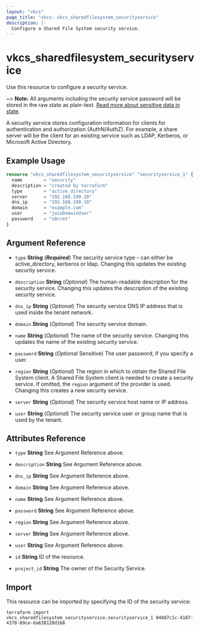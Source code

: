 ```yaml
---
layout: "vkcs"
page_title: "vkcs: vkcs_sharedfilesystem_securityservice"
description: |-
  Configure a Shared File System security service.
---
```


# vkcs_sharedfilesystem_securityservice

Use this resource to configure a security service.

~> **Note:** All arguments including the security service password will be stored in the raw state as plain-text. [Read more about sensitive data in state](/docs/state/sensitive-data.html).

A security service stores configuration information for clients for authentication and authorization (AuthN/AuthZ). For example, a share server will be the client for an existing service such as LDAP, Kerberos, or Microsoft Active Directory.

## Example Usage
```terraform
resource "vkcs_sharedfilesystem_securityservice" "securityservice_1" {
  name        = "security"
  description = "created by terraform"
  type        = "active_directory"
  server      = "192.168.199.10"
  dns_ip      = "192.168.199.10"
  domain      = "example.com"
  user        = "joinDomainUser"
  password    = "s8cret"
}
```

## Argument Reference
- `type` **String** (***Required***) The security service type - can either be active\_directory, kerberos or ldap.  Changing this updates the existing security service.

- `description` **String** (*Optional*) The human-readable description for the security service. Changing this updates the description of the existing security service.

- `dns_ip` **String** (*Optional*) The security service DNS IP address that is used inside the tenant network.

- `domain` **String** (*Optional*) The security service domain.

- `name` **String** (*Optional*) The name of the security service. Changing this updates the name of the existing security service.

- `password` **String** (*Optional* Sensitive) The user password, if you specify a user.

- `region` **String** (*Optional*) The region in which to obtain the Shared File System client. A Shared File System client is needed to create a security service. If omitted, the `region` argument of the provider is used. Changing this creates a new security service.

- `server` **String** (*Optional*) The security service host name or IP address.

- `user` **String** (*Optional*) The security service user or group name that is used by the tenant.


## Attributes Reference
- `type` **String** See Argument Reference above.

- `description` **String** See Argument Reference above.

- `dns_ip` **String** See Argument Reference above.

- `domain` **String** See Argument Reference above.

- `name` **String** See Argument Reference above.

- `password` **String** See Argument Reference above.

- `region` **String** See Argument Reference above.

- `server` **String** See Argument Reference above.

- `user` **String** See Argument Reference above.

- `id` **String** ID of the resource.

- `project_id` **String** The owner of the Security Service.



## Import

This resource can be imported by specifying the ID of the security service:

```shell
terraform import vkcs_sharedfilesystem_securityservice.securityservice_1 048d7c1c-4187-4370-89ce-da638120d168
```
